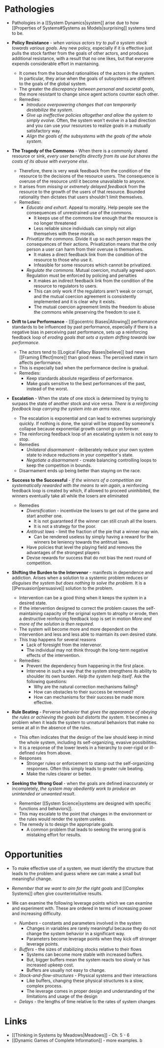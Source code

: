 # Pathologies 
* Pathologies in a [[System Dynamics|system]] arise due to how [[Properties of Systems#Systems as Models|surprising]] systems tend to be.

* **Policy Resistance**  - *when various actors try to pull a system stock towards various goals*. Any new policy, especially if it is effective  just pulls the stock farther from the goals of other actors, and produces additional resistance, with a result that no one likes, but that everyone expends considerable effort in maintaining. 
	* It comes from the bounded rationalities of the actors in the system. In particular, they arise when the goals of subsystems are different to the goals of the global system. 
	* The greater the *discrepancy between personal and societal goals*, the more resistant to change since agent actions counter each other.
	* Remedies: 
		* *Introduce overpowering changes that can temporarily destabilize the system*.
		*  *Give up ineffective policies altogether and allow the system to simply evolve*. Often, the system won't evolve in a bad direction and you can use your resources to realize goals in a mutually satisfactory way. 
		* *Align the goals of the subsystems with the goals of the whole system*. 

* **The Tragedy of the Commons** - When there is a commonly shared resource or sink, *every user benefits directly from its use but shares the costs of its abuse with everyone else*. 
	* Therefore, there is very weak feedback from the condition of the resource to the decisions of the resource users. The consequence is overuse of the resource until it become unavailable to anyone. 
	* It arises from *missing or extremely delayed feedback* from the resource to the growth of the users of that resource. Bounded rationality then dictates that users shouldn't limit themselves. 
	* Remedies: 
		* *Educate and exhort*. Appeal to morality. Help people see the consequences of unrestrained use of the commons. 
			* It keeps use of the commons low enough that the resource is no longer threatened
			* Less reliable since individuals can simply not align themselves with these morals. 
		* *Privatize the commons*. Divide it up so each person reaps the consequences of their actions.  Privatization means that the only person a user can harm from their overuse is themselves. 
			* It makes a direct feedback link from the condition of the resource to those who use it. 
			* Infeasible for some resources which cannot be privatized. 
		* *Regulate the commons*. Mutual coercion, mutually agreed upon. Regulation must be enforced by policing and penalties
			* It makes an indirect feedback link from the condition of the resource to regulators to users. 
			* This can only work if the regulators aren't weak or corrupt, and the mutual coercion agreement is consistently implemented and it is clear why it exists. 
			* The mutual coercion agreement limits the freedom to abuse the commons while preserving the freedom to use it. 

* **Drift to Low Performance** - [[Egocentric Biases|Allowing]] performance standards to be influenced by past performance, especially if there is a negative bias in perceiving past performance, sets up a reinforcing feedback loop of *eroding goals that sets a system drifting towards low performance*. 
	* The actors tend to [[Logical Fallacy Biases|believe]] bad news [[Framing Effect|more]] than good news. The perceived state in turn affects performance. 
	* This is especially bad when the performance decline is gradual. 
	* Remedies: 
		* Keep standards absolute regardless of performance. 
		* Make goals sensitive to the best performances of the past, instead of the worst. 

* **Escalation** - When the state of one stock is determined by trying to surpass the state of another stock and vice versa. *There is a reinforcing feedback loop carrying the system into an arms race.* 
	* The escalation is exponential and can lead to extremes surprisingly quickly. If nothing is done, the spiral will be stopped by someone's collapse because exponential growth cannot go on forever.
	* The reinforcing feedback loop of an escalating system is not easy to stop. 
	* Remedies 
		* *Unilateral disarmament* - deliberately reduce your own system state to induce reductions in your competitor's state. 
		* *Negotiate a disarmament* - create balancing controlling loops to keep the competition in bounds. 
	* Disarmament ends up being better than staying on the race. 

* **Success to the Successful** - *If the winners of a competition are systematically rewarded with the means to win again*, a reinforcing feedback loop is created by which, if allowed to proceed uninhibited, the winners eventually take all while the losers are eliminated
	* Remedies
		* *Diversification* - incentivize the losers to get out of the game and start another one. 
			* It is not guaranteed if the winner can still crush all the losers. 
			* It is not a strategy for the poor. 
		* *Antitrust laws* - limit the fraction of the pie that a winner may win. 
			* Can be rendered useless by simply having a reward for the winners be leniency towards the antitrust laws. 
		* Have policies that level the playing field and removes the advantages of the strongest players 
		* Devise rewards for success that do not bias the next round of competition.

* **Shifting the Burden to the Intervenor** - manifests in dependence and addiction. Arises when a solution to a systemic problem reduces or *disguises the system but does nothing to solve the problem.* It is a [[Persuasion|persuasive]] solution to the problem. 
	* Intervention can be a good thing when it keeps the system in a desired state. 
	* If the intervention designed to correct the problem causes the self-maintaining capacity of the original system to atrophy or erode, then a destructive reinforcing feedback loop is set in motion *More and more of the solution is then required*. 
	* The system will become more and more dependent on the intervention and less and less able to maintain its own desired state.
	* This trap happens for several reasons 
		* Lack of foresight from the intervenor. 
		* The individual may not think through the long-term negative effects of the intervention. 
	* Remedies:
		* Prevent the dependency from happening in the first place. 
		* Intervene in such a way that the system strengthens its ability to shoulder its own burden. *Help the system help itself*. Ask the following questions:
			* Why are the natural correction mechanisms failing?
			* How can obstacles to their success be removed?
			* How can mechanisms for their success be made more effective. 

* **Rule Beating** - Perverse behavior that *gives the appearance of obeying the rules or achieving the goals but distorts the system*. It becomes a problem when it leads the system to unnatural behaviors that make no sense at all in the absence of the rules. 
	* This often indicates that the design of the law should keep in mind the whole system, including its self-organizing, evasive possibilities. 
	* It is a response of the lower levels in a hierarchy to over-rigid or ill-defined rules from above.
	* Responses 
		* Stronger rules or enforcement to stamp out the self-organizing responses. Often this simply leads to greater rule beating. 
		* Make the rules clearer or better. 

* **Seeking the Wrong Goal** - when the goals are defined inaccurately or incompletely, *the system may obediently work to produce an unintended or unwanted result*.
	* Remember [[System Science|systems are designed with specific functions and behaviors]]. 
	* This may escalate to the point that changes in the environment or the rules would render the system useless. 
	* The remedy is to design the appropriate goals. 
		* A common problem that leads to seeking the wrong goal is mistaking effort for results. 

# Opportunities 
* To make effective use of a system, we must identify the structure that leads to the problem and guess where we can make a small but meaningful change. 
* *Remember that we want to aim for the right goals* and [[Complex Systems]] often give counterintuitive results. 

* We can examine the following leverage points which we can examine and experiment with. These are ordered in terms of increasing power and increasing difficulty. 
	* *Numbers* - constants and parameters involved in the system 
		* Changes in variables are rarely meaningful because they do not change the system behavior in a significant way. 
		* Parameters become leverage points when they kick off stronger leverage points.
	* *Buffers* - the sizes of stabilizing stocks relative to their flows
		* Systems can become more stable with increased buffers. 
		* But, bigger buffers mean the system reacts too slowly or has increased upkeep cost. 
		* Buffers are usually not easy to change. 
	* *Stock-and-flow-structures* - Physical systems and their interactions 
		* Like buffers, changing these physical structures is a slow, complex process. 
		* The leverage comes in proper design and understanding of the limitations and usage of the design
	* *Delays* - the lengths of time relative to the rates of system changes 
# Links 
* [[Thinking in Systems by Meadows|Meadows]] - Ch. 5 - 6
* [[Dynamic Games of Complete Information]] - more examples. b
